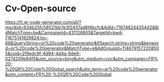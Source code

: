 # Cv-Open-source
https://fr.qr-code-generator.com/a1/?msclkid=634b25fc58521bb7e3f2437ad6f4bcfc&AdId=71674624435442&BidMatchType=be&CampaignId=431126805&TargetId=kwd-71675141929824:loc-66&QueryString=qr%20code%20generator&IfSearch:string=string&keyword=qr%20code%20generator&MatchType=e&AdGroupId=1146791572208505&cpid=2f9edc9f-4d94-4d4a-9de9-0274209e84f5&utm_source=bing&utm_medium=cpc&utm_campaign=FR%20-%20QR%20Code%20Global_search&utm_term=qr%20code%20generator&utm_content=FR%20-%20QR%20Code%20Global
